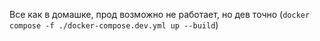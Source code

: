 Все как в домашке, прод возможно не работает, но дев точно (`docker compose -f ./docker-compose.dev.yml up --build`)
